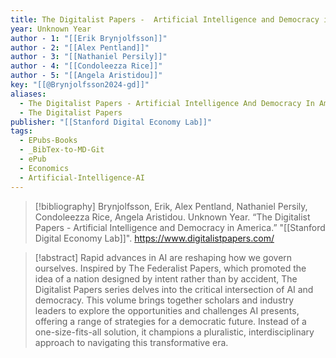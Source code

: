 ```yaml
---
title: The Digitalist Papers -  Artificial Intelligence and Democracy in America
year: Unknown Year
author - 1: "[[Erik Brynjolfsson]]"
author - 2: "[[Alex Pentland]]"
author - 3: "[[Nathaniel Persily]]"
author - 4: "[[Condoleezza Rice]]"
author - 5: "[[Angela Aristidou]]"
key: "[[@Brynjolfsson2024-gd]]"
aliases:
  - The Digitalist Papers - Artificial Intelligence And Democracy In America
  - The Digitalist Papers
publisher: "[[Stanford Digital Economy Lab]]"
tags:
  - EPubs-Books
  - _BibTex-to-MD-Git
  - ePub
  - Economics
  - Artificial-Intelligence-AI
---
```


> [!bibliography]
> Brynjolfsson, Erik, Alex Pentland, Nathaniel Persily, Condoleezza Rice, Angela Aristidou. Unknown Year. “The Digitalist Papers -  Artificial Intelligence and Democracy in America.” "[[Stanford Digital Economy Lab]]". https://www.digitalistpapers.com/

> [!abstract]
> Rapid advances in AI are reshaping how we govern ourselves. Inspired by The Federalist Papers, which promoted the idea of a nation designed by intent rather than by accident, The Digitalist Papers series delves into the critical intersection of AI and democracy. This volume brings together scholars and industry leaders to explore the opportunities and challenges AI presents, offering a range of strategies for a democratic future. Instead of a one-size-fits-all solution, it champions a pluralistic, interdisciplinary approach to navigating this transformative era.